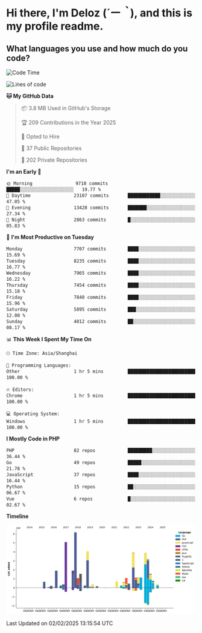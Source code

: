 # **Hi there, I'm Deloz (*´ー｀*), and this is my profile readme.**

## **What languages you use and how much do you code?**

<!--START_SECTION:waka-->
![Code Time](http://img.shields.io/badge/Code%20Time-5%2C593%20hrs%2027%20mins-blue)

![Lines of code](https://img.shields.io/badge/From%20Hello%20World%20I%27ve%20Written-44.6%20million%20lines%20of%20code-blue)

**🐱 My GitHub Data** 

> 📦 3.8 MB Used in GitHub's Storage 
 > 
> 🏆 209 Contributions in the Year 2025
 > 
> 💼 Opted to Hire
 > 
> 📜 37 Public Repositories 
 > 
> 🔑 202 Private Repositories 
 > 
**I'm an Early 🐤** 

```text
🌞 Morning                9710 commits        █████░░░░░░░░░░░░░░░░░░░░   19.77 % 
🌆 Daytime                23107 commits       ████████████░░░░░░░░░░░░░   47.05 % 
🌃 Evening                13428 commits       ███████░░░░░░░░░░░░░░░░░░   27.34 % 
🌙 Night                  2863 commits        █░░░░░░░░░░░░░░░░░░░░░░░░   05.83 % 
```
📅 **I'm Most Productive on Tuesday** 

```text
Monday                   7707 commits        ████░░░░░░░░░░░░░░░░░░░░░   15.69 % 
Tuesday                  8235 commits        ████░░░░░░░░░░░░░░░░░░░░░   16.77 % 
Wednesday                7965 commits        ████░░░░░░░░░░░░░░░░░░░░░   16.22 % 
Thursday                 7454 commits        ████░░░░░░░░░░░░░░░░░░░░░   15.18 % 
Friday                   7840 commits        ████░░░░░░░░░░░░░░░░░░░░░   15.96 % 
Saturday                 5895 commits        ███░░░░░░░░░░░░░░░░░░░░░░   12.00 % 
Sunday                   4012 commits        ██░░░░░░░░░░░░░░░░░░░░░░░   08.17 % 
```


📊 **This Week I Spent My Time On** 

```text
🕑︎ Time Zone: Asia/Shanghai

💬 Programming Languages: 
Other                    1 hr 5 mins         █████████████████████████   100.00 % 

🔥 Editors: 
Chrome                   1 hr 5 mins         █████████████████████████   100.00 % 

💻 Operating System: 
Windows                  1 hr 5 mins         █████████████████████████   100.00 % 
```

**I Mostly Code in PHP** 

```text
PHP                      82 repos            █████████░░░░░░░░░░░░░░░░   36.44 % 
Go                       49 repos            █████░░░░░░░░░░░░░░░░░░░░   21.78 % 
JavaScript               37 repos            ████░░░░░░░░░░░░░░░░░░░░░   16.44 % 
Python                   15 repos            ██░░░░░░░░░░░░░░░░░░░░░░░   06.67 % 
Vue                      6 repos             █░░░░░░░░░░░░░░░░░░░░░░░░   02.67 % 
```



**Timeline**

![Lines of Code chart](https://raw.githubusercontent.com/deloz/deloz/main/assets/bar_graph.png)


 Last Updated on 02/02/2025 13:15:54 UTC
<!--END_SECTION:waka-->

